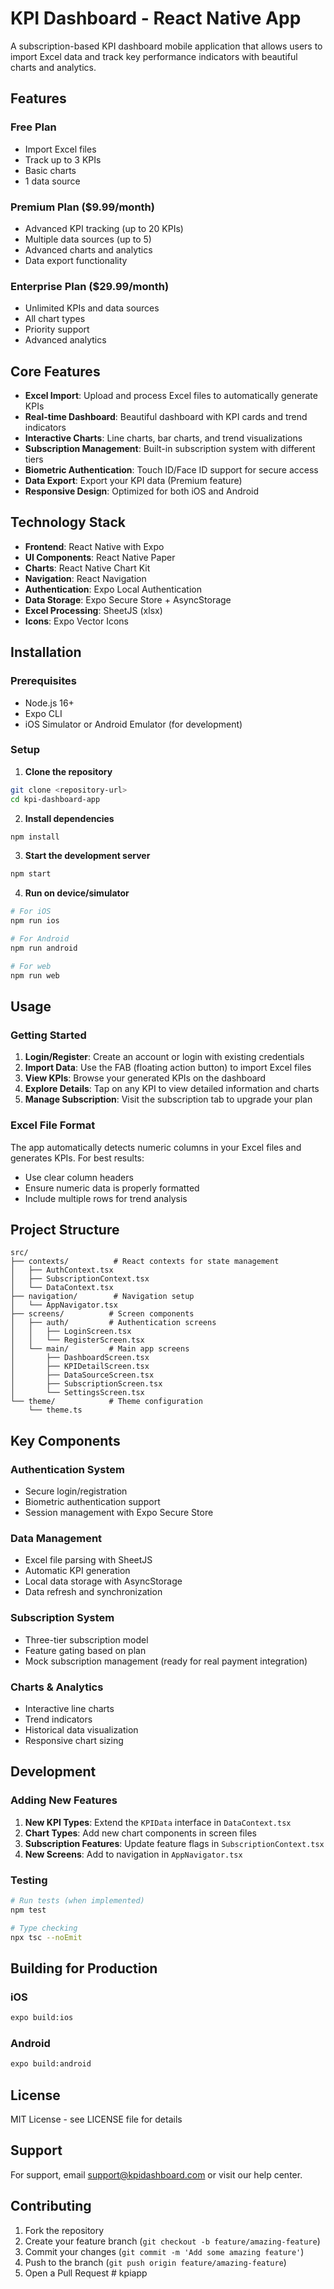 # KPI Dashboard - React Native App

A subscription-based KPI dashboard mobile application that allows users to import Excel data and track key performance indicators with beautiful charts and analytics.

## Features

### Free Plan
- Import Excel files
- Track up to 3 KPIs
- Basic charts
- 1 data source

### Premium Plan ($9.99/month)
- Advanced KPI tracking (up to 20 KPIs)
- Multiple data sources (up to 5)
- Advanced charts and analytics
- Data export functionality

### Enterprise Plan ($29.99/month)
- Unlimited KPIs and data sources
- All chart types
- Priority support
- Advanced analytics

## Core Features

- **Excel Import**: Upload and process Excel files to automatically generate KPIs
- **Real-time Dashboard**: Beautiful dashboard with KPI cards and trend indicators
- **Interactive Charts**: Line charts, bar charts, and trend visualizations
- **Subscription Management**: Built-in subscription system with different tiers
- **Biometric Authentication**: Touch ID/Face ID support for secure access
- **Data Export**: Export your KPI data (Premium feature)
- **Responsive Design**: Optimized for both iOS and Android

## Technology Stack

- **Frontend**: React Native with Expo
- **UI Components**: React Native Paper
- **Charts**: React Native Chart Kit
- **Navigation**: React Navigation
- **Authentication**: Expo Local Authentication
- **Data Storage**: Expo Secure Store + AsyncStorage
- **Excel Processing**: SheetJS (xlsx)
- **Icons**: Expo Vector Icons

## Installation

### Prerequisites

- Node.js 16+ 
- Expo CLI
- iOS Simulator or Android Emulator (for development)

### Setup

1. **Clone the repository**
```bash
git clone <repository-url>
cd kpi-dashboard-app
```

2. **Install dependencies**
```bash
npm install
```

3. **Start the development server**
```bash
npm start
```

4. **Run on device/simulator**
```bash
# For iOS
npm run ios

# For Android
npm run android

# For web
npm run web
```

## Usage

### Getting Started

1. **Login/Register**: Create an account or login with existing credentials
2. **Import Data**: Use the FAB (floating action button) to import Excel files
3. **View KPIs**: Browse your generated KPIs on the dashboard
4. **Explore Details**: Tap on any KPI to view detailed information and charts
5. **Manage Subscription**: Visit the subscription tab to upgrade your plan

### Excel File Format

The app automatically detects numeric columns in your Excel files and generates KPIs. For best results:

- Use clear column headers
- Ensure numeric data is properly formatted
- Include multiple rows for trend analysis

## Project Structure

```
src/
├── contexts/          # React contexts for state management
│   ├── AuthContext.tsx
│   ├── SubscriptionContext.tsx
│   └── DataContext.tsx
├── navigation/        # Navigation setup
│   └── AppNavigator.tsx
├── screens/          # Screen components
│   ├── auth/         # Authentication screens
│   │   ├── LoginScreen.tsx
│   │   └── RegisterScreen.tsx
│   └── main/         # Main app screens
│       ├── DashboardScreen.tsx
│       ├── KPIDetailScreen.tsx
│       ├── DataSourceScreen.tsx
│       ├── SubscriptionScreen.tsx
│       └── SettingsScreen.tsx
└── theme/            # Theme configuration
    └── theme.ts
```

## Key Components

### Authentication System
- Secure login/registration
- Biometric authentication support
- Session management with Expo Secure Store

### Data Management
- Excel file parsing with SheetJS
- Automatic KPI generation
- Local data storage with AsyncStorage
- Data refresh and synchronization

### Subscription System
- Three-tier subscription model
- Feature gating based on plan
- Mock subscription management (ready for real payment integration)

### Charts & Analytics
- Interactive line charts
- Trend indicators
- Historical data visualization
- Responsive chart sizing

## Development

### Adding New Features

1. **New KPI Types**: Extend the `KPIData` interface in `DataContext.tsx`
2. **Chart Types**: Add new chart components in screen files
3. **Subscription Features**: Update feature flags in `SubscriptionContext.tsx`
4. **New Screens**: Add to navigation in `AppNavigator.tsx`

### Testing

```bash
# Run tests (when implemented)
npm test

# Type checking
npx tsc --noEmit
```

## Building for Production

### iOS
```bash
expo build:ios
```

### Android
```bash
expo build:android
```

## License

MIT License - see LICENSE file for details

## Support

For support, email support@kpidashboard.com or visit our help center.

## Contributing

1. Fork the repository
2. Create your feature branch (`git checkout -b feature/amazing-feature`)
3. Commit your changes (`git commit -m 'Add some amazing feature'`)
4. Push to the branch (`git push origin feature/amazing-feature`)
5. Open a Pull Request # kpiapp
